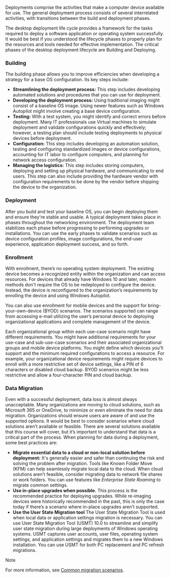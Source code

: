 Deployments comprise the activities that make a computer device available for use. The general deployment process consists of several interrelated activities, with transitions between the build and deployment phases.

The desktop deployment life cycle provides a framework for the tasks required to deploy a software application or operating system successfully. It would be best if you understood the lifecycle phases to properly plan for the resources and tools needed for effective implementation. The critical phases of the desktop deployment lifecycle are Building and Deploying.

### Building
The building phase allows you to improve efficiencies when developing a strategy for a base OS configuration. Its key steps include:

- **Streamlining the deployment process:** This step includes developing automated solutions and procedures that you can use for deployment.
- **Developing the deployment process:** Using traditional imaging might consist of a baseline OS image. Using newer features such as Windows Autopilot might involve creating a base device configuration.
- **Testing:** With a test system, you might identify and correct errors before deployment. Many IT professionals use Virtual machines to simulate deployment and validate configurations quickly and effectively; however, a testing plan should include testing deployments to physical devices before deployment.
- **Configuration:** This step includes developing an automation solution, testing and configuring standardized images or device configurations, accounting for IT labor to configure computers, and planning for network access configuration.
- **Managing the logistics:** This step includes storing computers, deploying and setting up physical hardware, and communicating to end users. This step can also include providing the hardware vendor with configuration requirements to be done by the vendor before shipping the device to the organization.

### Deployment
After you build and test your baseline OS, you can begin deploying them and ensure they're stable and usable. A typical deployment takes place in phases throughout the networking environment. The deployment team stabilizes each phase before progressing to performing upgrades or installations. You can use the early phases to validate scenarios such as device configuration profiles, image configurations, the end-user experience, application deployment success, and so forth.

### Enrollment
With enrollment, there’s no operating system deployment. The existing device becomes a recognized entity within the organization and can access resources. For devices that already have Windows 10 and later, modern methods don't require the OS to be redeployed to configure the device. Instead, the device is reconfigured to the organization’s requirements by enrolling the device and using Windows Autopilot.

You can also use enrollment for mobile devices and the support for bring-your-own-device (BYOD) scenarios. The scenarios supported can range from accessing e-mail utilizing the user’s personal device to deploying organizational applications and complete management of the device.

Each organizational group within each use-case scenario might have different requirements. You might have additional requirements for your use-case and sub-use-case scenarios and their associated organizational groups and mobile device platforms. You might define which devices you'll support and the minimum required configurations to access a resource. For example, your organizational device requirements might require devices to enroll with a more restrictive set of device settings, like a PIN of 6 characters or disabled cloud backup. BYOD scenarios might be less restrictive and allow a four-character PIN and cloud backup.

### Data Migration

Even with a successful deployment, data loss is almost always unacceptable. Many organizations are moving to cloud solutions, such as Microsoft 365 or OneDrive, to minimize or even eliminate the need for data migration. Organizations should ensure users are aware of and use the supported options. It would be best to consider scenarios where cloud solutions aren’t available or feasible. There are several solutions available that this course will cover, but it’s important to understand that data is a critical part of the process. When planning for data during a deployment, some best practices are:

- **Migrate essential data to a cloud or non-local solution before deployment:** It's generally easier and safer than continuing the risk and solving the problem after migration. Tools like Known Folder Move (KFM) can help seamlessly migrate local data to the cloud. When cloud solutions aren’t feasible, consider migrating data to network file shares or work folders. You can use features like *Enterprise State Roaming* to migrate common settings.
- **Use in-place upgrades when possible.** This process is the recommended practice for deploying upgrades. While re-imaging devices were historically recommended in the past, this is only the case today if there’s a scenario where in-place upgrades aren’t supported.
- **Use the User State Migration tool** The User State Migration Tool is used when local data or application settings migration is necessary. You can use User State Migration Tool (USMT) 10.0 to streamline and simplify user state migration during large deployments of Windows operating systems. USMT captures user accounts, user files, operating system settings, and application settings and migrates them to a new Windows installation. You can use USMT for both PC replacement and PC refresh migrations.

>[!Note]
>For more information, see [Common migration scenarios](/windows/deployment/usmt/usmt-common-migration-scenarios).